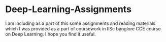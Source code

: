 # Deep-Learning-Assignments
I am including as a part of this some assignments and reading materials which I was provided as a part of coursework in IISc banglore CCE course on Deep Learning. I hope you find it useful.
